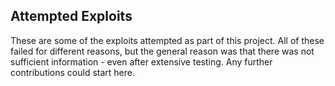 ## Attempted Exploits

These are some of the exploits attempted as part of this project. 
All of these failed for different reasons, but the general reason was that there was not sufficient information - even after extensive testing. 
Any further contributions could start here.
